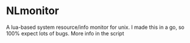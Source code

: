 # NLmonitor
A lua-based system resource/info monitor for unix.
I made this in a go, so 100% expect lots of bugs.
More info in the script
